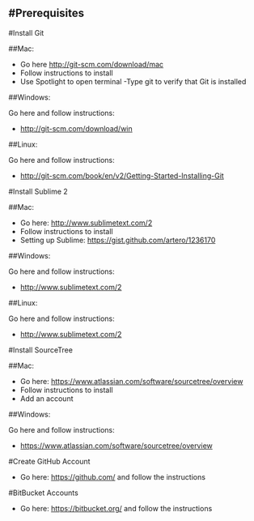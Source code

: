 #Prerequisites
---- 

#Install Git

##Mac:

- Go here http://git-scm.com/download/mac
- Follow instructions to install
- Use Spotlight to open terminal
-Type git to verify that Git is installed

##Windows:

Go here and follow instructions:

- http://git-scm.com/download/win

##Linux:

Go here and follow instructions:

- http://git-scm.com/book/en/v2/Getting-Started-Installing-Git

#Install Sublime 2

##Mac:

- Go here: http://www.sublimetext.com/2
- Follow instructions to install
- Setting up Sublime: https://gist.github.com/artero/1236170

##Windows:

Go here and follow instructions:

- http://www.sublimetext.com/2

##Linux:

Go here and follow instructions:

- http://www.sublimetext.com/2

#Install SourceTree

##Mac:

- Go here: https://www.atlassian.com/software/sourcetree/overview
- Follow instructions to install
- Add an account

##Windows:

Go here and follow instructions:

- https://www.atlassian.com/software/sourcetree/overview

#Create GitHub Account 

- Go here: https://github.com/ and follow the instructions

#BitBucket Accounts

- Go here: https://bitbucket.org/ and follow the instructions
